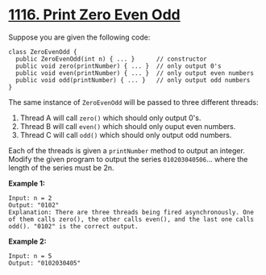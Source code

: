# [1116. Print Zero Even Odd](https://leetcode.com/problems/print-zero-even-odd/)

Suppose you are given the following code:

```
class ZeroEvenOdd {
  public ZeroEvenOdd(int n) { ... }      // constructor
  public void zero(printNumber) { ... }  // only output 0's
  public void even(printNumber) { ... }  // only output even numbers
  public void odd(printNumber) { ... }   // only output odd numbers
}
```
The same instance of `ZeroEvenOdd` will be passed to three different threads:
1. Thread A will call `zero()` which should only output 0's.
2. Thread B will call `even()` which should only ouput even numbers.
3. Thread C will call `odd()` which should only output odd numbers.

Each of the threads is given a `printNumber` method to output an integer. Modify the given program to output the series `010203040506`... where the length of the series must be 2n.

**Example 1:**
```
Input: n = 2
Output: "0102"
Explanation: There are three threads being fired asynchronously. One of them calls zero(), the other calls even(), and the last one calls odd(). "0102" is the correct output.
```

**Example 2:**
```
Input: n = 5
Output: "0102030405"
```

